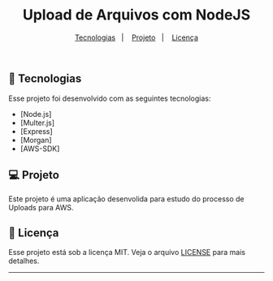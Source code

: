 <h1 align="center">
    Upload de Arquivos com NodeJS
</h1>

<p align="center">
  <a href="#-tecnologias">Tecnologias</a>&nbsp;&nbsp;&nbsp;|&nbsp;&nbsp;&nbsp;
  <a href="#-projeto">Projeto</a>&nbsp;&nbsp;&nbsp;|&nbsp;&nbsp;&nbsp;
  <a href="#memo-licença">Licença</a>
</p>

<br>

## 🚀 Tecnologias

Esse projeto foi desenvolvido com as seguintes tecnologias:

- [Node.js]
- [Multer.js]
- [Express]
- [Morgan]
- [AWS-SDK]

## 💻 Projeto

Este projeto é uma aplicação desenvolida para estudo do processo de Uploads para AWS.



## :memo: Licença

Esse projeto está sob a licença MIT. Veja o arquivo [LICENSE](LICENSE.md) para mais detalhes.

---
